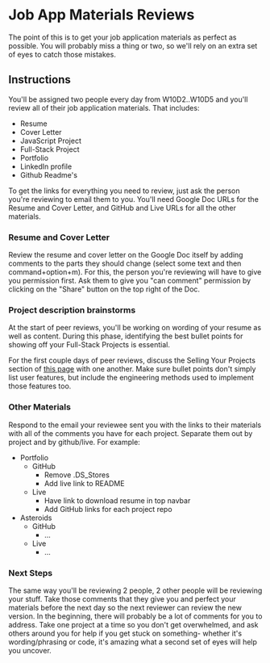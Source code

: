 # Job App Materials Reviews

The point of this is to get your job application materials as perfect as possible. You will probably miss a thing or two, so we'll rely on an extra set of eyes to catch those mistakes.

## Instructions

You'll be assigned two people every day from W10D2..W10D5 and you'll review all of their job application materials. That includes:

* Resume
* Cover Letter
* JavaScript Project
* Full-Stack Project
* Portfolio
* LinkedIn profile
* Github Readme's

To get the links for everything you need to review, just ask the person you're reviewing to email them to you. You'll need Google Doc URLs for the Resume and Cover Letter, and GitHub and Live URLs for all the other materials.

### Resume and Cover Letter

Review the resume and cover letter on the Google Doc itself by adding comments
to the parts they should change (select some text and then command+option+m).
For this, the person you're reviewing will have to give you permission first.
Ask them to give you "can comment" permission by clicking on the "Share" button on the top right of the Doc.

### Project description brainstorms

At the start of peer reviews, you'll be working on wording of your resume as well as content. During this phase, identifying the best bullet points for showing off your Full-Stack Projects is essential.  

For the first couple days of peer reviews, discuss the Selling Your Projects section of [this page][this page] with one another.  Make sure bullet points don't simply list user features, but include the engineering methods used to implement those features too.  

[this page]: ../../application-materials/resume/resume.md

### Other Materials

Respond to the email your reviewee sent you with the links to their materials with all of the comments you have for each project. Separate them out by project and by github/live. For example:

* Portfolio
  * GitHub
    * Remove .DS_Stores
    * Add live link to README
  * Live
    * Have link to download resume in top navbar
    * Add GitHub links for each project repo
* Asteroids
  * GitHub
    * ...
  * Live
    * ...

### Next Steps

The same way you'll be reviewing 2 people, 2 other people will be reviewing your stuff. Take those comments that they give you and perfect your materials before the next day so the next reviewer can review the new version. In the beginning, there will probably be a lot of comments for you to address. Take one project at a time so you don't get overwhelmed, and ask others around you for help if you get stuck on something- whether it's wording/phrasing or code, it's amazing what a second set of eyes will help you uncover.

